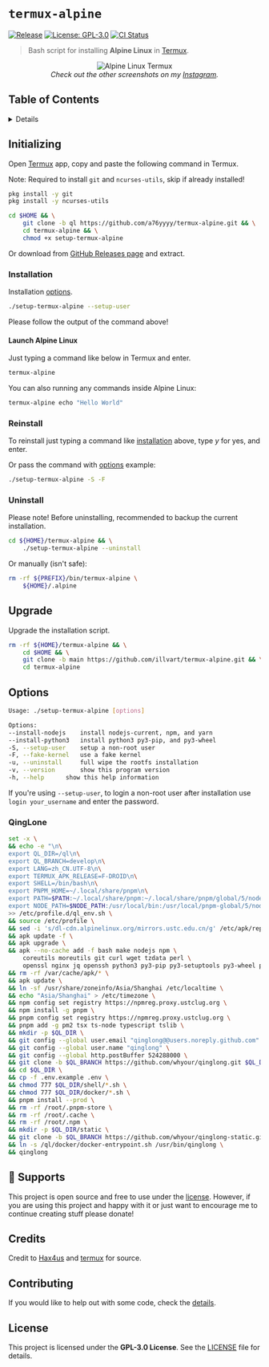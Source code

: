 # `termux-alpine`

[![Release](https://img.shields.io/github/v/release/illvart/termux-alpine?color=orange)][1]
[![License: GPL-3.0](https://img.shields.io/badge/License-GPLv3-blue.svg)][2]
[![CI Status](https://github.com/illvart/termux-alpine/workflows/CI/badge.svg)](https://github.com/illvart/termux-alpine/actions)

> Bash script for installing **Alpine Linux** in [Termux].

<p align="center">
  <img src="https://github.com/illvart/termux-alpine/blob/main/ss.png?raw=true" alt="Alpine Linux Termux"/>
  <br>
  <em>Check out the other screenshots on my <a href="https://www.instagram.com/illvart_">Instagram</a>.</em>
</p>

## Table of Contents

<details>
<summary>Details</summary>

- [Initializing](#initializing)
  - [Installation](#installation)
    - [Launch Alpine Linux](#launch-alpine-linux)
  - [Reinstall](#reinstall)
  - [Uninstall](#uninstall)
- [Upgrade](#upgrade)
- [Options](#options)
- [Supports](#sparkling_heart-supports)
- [Credits](#credits)
- [Contributing](#contributing)
- [License](#license)

</details>

## Initializing

Open [Termux] app, copy and paste the following command in Termux.

Note: Required to install `git` and `ncurses-utils`, skip if already installed!

```sh
pkg install -y git
pkg install -y ncurses-utils
```

```sh
cd $HOME && \
    git clone -b ql https://github.com/a76yyyy/termux-alpine.git && \
    cd termux-alpine && \
    chmod +x setup-termux-alpine
```

Or download from [GitHub Releases page][1] and extract.

### Installation

Installation [options](#options).

```sh
./setup-termux-alpine --setup-user
```

Please follow the output of the command above!

#### Launch Alpine Linux

Just typing a command like below in Termux and enter.

```sh
termux-alpine
```

You can also running any commands inside Alpine Linux:

```sh
termux-alpine echo "Hello World"
```

### Reinstall

To reinstall just typing a command like [installation](#installation) above, type *y* for yes, and enter.

Or pass the command with [options](#options) example:

```sh
./setup-termux-alpine -S -F
```

### Uninstall

Please note! Before uninstalling, recommended to backup the current installation.

```sh
cd ${HOME}/termux-alpine && \
    ./setup-termux-alpine --uninstall
```

Or manually (isn't safe):

```sh
rm -rf ${PREFIX}/bin/termux-alpine \
    ${HOME}/.alpine
```

## Upgrade

Upgrade the installation script.

```sh
rm -rf ${HOME}/termux-alpine && \
    cd $HOME && \
    git clone -b main https://github.com/illvart/termux-alpine.git && \
    cd termux-alpine
```

## Options

```sh
Usage: ./setup-termux-alpine [options]

Options:
--install-nodejs	install nodejs-current, npm, and yarn
--install-python3	install python3 py3-pip, and py3-wheel
-S, --setup-user	setup a non-root user
-F, --fake-kernel	use a fake kernel
-u, --uninstall		full wipe the rootfs installation
-v, --version		show this program version
-h, --help		show this help information
```

If you're using `--setup-user`, to login a non-root user after installation use `login your_username` and enter the password.

### QingLone 

```sh
set -x \
&& echo -e "\n\
export QL_DIR=/ql\n\
export QL_BRANCH=develop\n\
export LANG=zh_CN.UTF-8\n\
export TERMUX_APK_RELEASE=F-DROID\n\
export SHELL=/bin/bash\n\
export PNPM_HOME=~/.local/share/pnpm\n\
export PATH=$PATH:~/.local/share/pnpm:~/.local/share/pnpm/global/5/node_modules:$PNPM_HOME\n\
export NODE_PATH=$NODE_PATH:/usr/local/bin:/usr/local/pnpm-global/5/node_modules:/usr/local/lib/node_modules:/root/.local/share/pnpm/global/5/node_modules\n" \
>> /etc/profile.d/ql_env.sh \
&& source /etc/profile \
&& sed -i 's/dl-cdn.alpinelinux.org/mirrors.ustc.edu.cn/g' /etc/apk/repositories \
&& apk update -f \
&& apk upgrade \
&& apk --no-cache add -f bash make nodejs npm \
    coreutils moreutils git curl wget tzdata perl \
    openssl nginx jq openssh python3 py3-pip py3-setuptools py3-wheel python3-dev \
&& rm -rf /var/cache/apk/* \
&& apk update \
&& ln -sf /usr/share/zoneinfo/Asia/Shanghai /etc/localtime \
&& echo "Asia/Shanghai" > /etc/timezone \
&& npm config set registry https://npmreg.proxy.ustclug.org \
&& npm install -g pnpm \
&& pnpm config set registry https://npmreg.proxy.ustclug.org \
&& pnpm add -g pm2 tsx ts-node typescript tslib \
&& mkdir -p $QL_DIR \
&& git config --global user.email "qinglong@@users.noreply.github.com" \
&& git config --global user.name "qinglong" \
&& git config --global http.postBuffer 524288000 \
&& git clone -b $QL_BRANCH https://github.com/whyour/qinglong.git $QL_DIR \
&& cd $QL_DIR \
&& cp -f .env.example .env \
&& chmod 777 $QL_DIR/shell/*.sh \
&& chmod 777 $QL_DIR/docker/*.sh \
&& pnpm install --prod \
&& rm -rf /root/.pnpm-store \
&& rm -rf /root/.cache \
&& rm -rf /root/.npm \
&& mkdir -p $QL_DIR/static \
&& git clone -b $QL_BRANCH https://github.com/whyour/qinglong-static.git $QL_DIR/static \
&& ln -s /ql/docker/docker-entrypoint.sh /usr/bin/qinglong \
&& qinglong
```

## :sparkling_heart: Supports

This project is open source and free to use under the [license](#license). However, if you are using this project and happy with it or just want to encourage me to continue creating stuff please donate!

## Credits

Credit to [Hax4us](https://github.com/Hax4us) and [termux](https://github.com/termux) for source.

## Contributing

If you would like to help out with some code, check the [details][2].

## License

This project is licensed under the **GPL-3.0 License**. See the [LICENSE][3] file for details.


[1]: https://github.com/illvart/termux-alpine/releases
[2]: https://github.com/illvart/termux-alpine/blob/main/docs/CONTRIBUTING.md
[3]: https://github.com/illvart/termux-alpine/blob/main/LICENSE
[Termux]: https://termux.com
